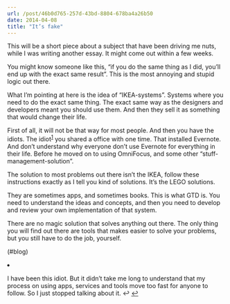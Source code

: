 ```yaml
---
url: /post/46b0d765-257d-43bd-8804-678ba4a26b50
date: 2014-04-08
title: "It’s fake"
---
```


This will be a short piece about a subject that have been driving me nuts, while I was writing another essay. It might come out within a few weeks.



You might know someone like this, &#8220;if you do the same thing as I did, you&#8217;ll end up with the exact same result&#8221;. This is the most annoying and stupid logic out there.



What I&#8217;m pointing at here is the idea of &#8220;IKEA-systems&#8221;. Systems where you need to do the exact same thing. The exact same way as the designers and developers meant you should use them. And then they sell it as something that would change their life.



First of all, it will not be that way for most people. And then you have the idiots. The idiot<sup id="fnref-0"><a href="#fn-0" class="jetpack-footnote">1</a></sup> you shared a office with one time. That installed Evernote. And don&#8217;t understand why everyone don&#8217;t use Evernote for everything in their life. Before he moved on to using OmniFocus, and some other &#8220;stuff-management-solution&#8221;.



The solution to most problems out there isn&#8217;t the IKEA, follow these instructions exactly as I tell you kind of solutions. It&#8217;s the LEGO solutions.



They are sometimes apps, and sometimes books. This is what GTD is. You need to understand the ideas and concepts, and then you need to develop and review your own implementation of that system.



There are no magic solution that solves anything out there. The only thing you will find out there are tools that makes easier to solve your problems, but you still have to do the job, yourself.



(#blog)



<li id="fn-0">

  I have been this idiot. But it didn&#8217;t take me long to understand that my process on using apps, services and tools move too fast for anyone to follow. So I just stopped talking about it. ↩&#160;<a href="#fnref-0">&#8617;</a> </fn></footnotes>